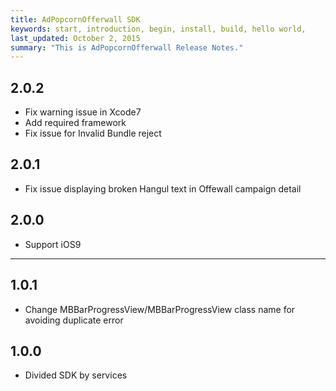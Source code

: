 ```yaml
---
title: AdPopcornOfferwall SDK
keywords: start, introduction, begin, install, build, hello world,
last_updated: October 2, 2015
summary: "This is AdPopcornOfferwall Release Notes."
---
```


## 2.0.2
* Fix warning issue in Xcode7
* Add required framework
* Fix issue for Invalid Bundle reject

## 2.0.1
* Fix issue displaying broken Hangul text in Offewall campaign detail

## 2.0.0
* Support iOS9

---

## 1.0.1
* Change MBBarProgressView/MBBarProgressView class name for avoiding duplicate error

## 1.0.0
* Divided SDK by services
